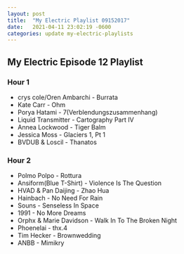 ```yaml
---
layout: post
title:  "My Electric Playlist 09152017"
date:   2021-04-11 23:02:19 -0600
categories: update my-electric-playlists
---
```


## My Electric Episode 12 Playlist
### Hour 1
* crys cole/Oren Ambarchi - Burrata
* Kate Carr - Ohm
* Porya Hatami - 7(Verblendungszusammenhang)
* Liquid Transmitter - Cartography Part IV
* Annea Lockwood - Tiger Balm
* Jessica Moss - Glaciers 1, Pt 1
* BVDUB & Loscil - Thanatos

### Hour 2
* Polmo Polpo - Rottura
* Ansiform(Blue T-Shirt) - Violence Is The Question
* HVAD & Pan Daijing - Zhao Hua
* Hainbach - No Need For Rain
* Souns - Senseless In Space
* 1991 - No More Dreams
* Orphx & Marie Davidson - Walk In To The Broken Night
* Phoenelai - thx.4
* Tim Hecker - Brownwedding
* ANBB - Mimikry
